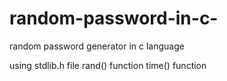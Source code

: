 # random-password-in-c-
random password generator in c language

using stdlib.h file
rand() function
time() function

